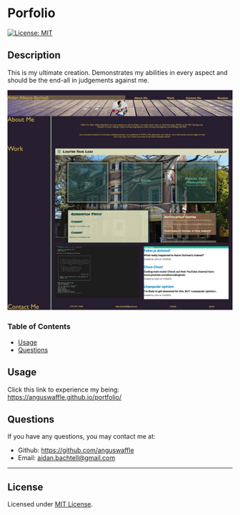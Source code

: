 # Porfolio
  
  [![License: MIT](https://img.shields.io/badge/License-MIT-yellow.svg)](https://opensource.org/licenses/MIT)

  ## Description

  This is my ultimate creation. Demonstrates my abilities in every aspect and should be the end-all in judgements against me.

  ![Aidan's Portfolio](./assets/images/portfolio-preview.jpg)

  ### Table of Contents

  * [Usage](#usage)
  * [Questions](#questions)


  ## Usage

  Click this link to experience my being: https://anguswaffle.github.io/portfolio/


  ## Questions

  If you have any questions, you may contact me at: 

  * Github: https://github.com/anguswaffle
  * Email: aidan.bachtell@gmail.com

  ---

  ## License 

  Licensed under [MIT License](https://opensource.org/licenses/MIT). 